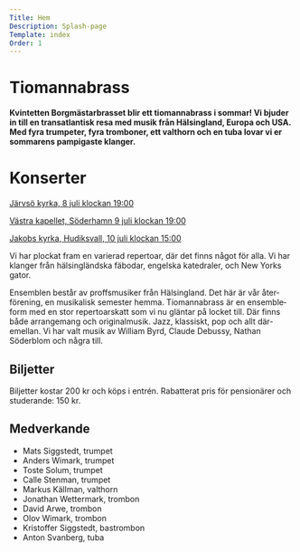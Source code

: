 ```yaml
---
Title: Hem
Description: Splash-page
Template: index
Order: 1
---
```


# Tiomannabrass

__Kvintetten Borgmästarbrasset blir ett tiomannabrass i sommar! Vi bjuder in till en
trans&shy;atlantisk resa med musik från Hälsingland, Europa och USA. Med fyra trumpeter,
fyra tromboner, ett valthorn och en tuba lovar vi er sommarens pampigaste klanger.__

# Konserter

[Järvsö kyrka, 8 juli klockan 19:00](?harga/jarvso)

[Västra kapellet, Söderhamn 9 juli klockan 19:00](?harga/soderhamn)

[Jakobs kyrka, Hudiksvall, 10 juli klockan 15:00](?harga/hudiksvall)

Vi har plockat fram en varierad repertoar, där det finns något
för alla. Vi har klanger från hälsing&shy;ländska fäbodar, engelska
katedraler, och New Yorks gator.

Ensemblen består av proffsmusiker från Hälsingl&shy;and. Det här är
vår åter&shy;förening, en musikalisk semester hemma.
Tiomanna&shy;brass är en ensemble&shy;form med en stor
repertoar&shy;skatt som vi nu gläntar på
locket till. Där finns både arrangemang och original&shy;musik.
Jazz, klassiskt, pop och allt där&shy;emellan. Vi har valt musik
av William Byrd, Claude Debussy, Nathan Söderblom och några till.

## Biljetter

Biljetter kostar 200 kr och köps i entrén. Rabatterat pris för
pensionärer och studerande: 150 kr.

## Medverkande

* Mats Siggstedt, trumpet
* Anders Wimark, trumpet
* Toste Solum, trumpet
* Calle Stenman, trumpet
* Markus Källman, valthorn
* Jonathan Wettermark, trombon
* David Arwe, trombon
* Olov Wimark, trombon
* Kristoffer Siggstedt, bastrombon
* Anton Svanberg, tuba
